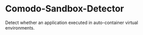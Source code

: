 # Comodo-Sandbox-Detector
Detect whether an application executed in auto-container virtual environments.
